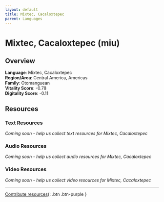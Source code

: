 ```yaml
---
layout: default
title: Mixtec, Cacaloxtepec
parent: Languages
---
```


# Mixtec, Cacaloxtepec (miu)

## Overview

**Language**: Mixtec, Cacaloxtepec  
**Region/Area**: Central America, Americas  
**Family**: Otomanguean  
**Vitality Score**: -0.78  
**Digitality Score**: -0.11  

## Resources

### Text Resources
*Coming soon - help us collect text resources for Mixtec, Cacaloxtepec*

### Audio Resources
*Coming soon - help us collect audio resources for Mixtec, Cacaloxtepec*

### Video Resources
*Coming soon - help us collect video resources for Mixtec, Cacaloxtepec*

---

[Contribute resources](https://fairtrain.github.io/){: .btn .btn-purple }

